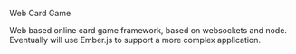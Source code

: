 Web Card Game

Web based online card game framework, based on websockets and node.
Eventually will use Ember.js to support a more complex application.